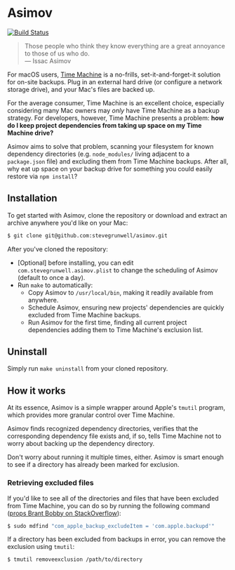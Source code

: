 # Asimov

[![Build Status](https://travis-ci.com/stevegrunwell/asimov.svg?branch=master)](https://travis-ci.com/stevegrunwell/asimov)

> Those people who think they know everything are a great annoyance to those of us who do.<br>— Issac Asimov

For macOS users, [Time Machine](https://support.apple.com/en-us/HT201250) is a no-frills, set-it-and-forget-it solution for on-site backups. Plug in an external hard drive (or configure a network storage drive), and your Mac's files are backed up.

For the average consumer, Time Machine is an excellent choice, especially considering many Mac owners may _only_ have Time Machine as a backup strategy. For developers, however, Time Machine presents a problem: **how do I keep project dependencies from taking up space on my Time Machine drive?**

Asimov aims to solve that problem, scanning your filesystem for known dependency directories (e.g. `node_modules/` living adjacent to a `package.json` file) and excluding them from Time Machine backups. After all, why eat up space on your backup drive for something you could easily restore via `npm install`?

## Installation

To get started with Asimov, clone the repository or download and extract an archive anywhere you'd like on your Mac:

```sh
$ git clone git@github.com:stevegrunwell/asimov.git
```

After you've cloned the repository:
* [Optional] before installing, you can edit `com.stevegrunwell.asimov.plist` to change the scheduling of Asimov (default to once a day).
* Run `make` to automatically:
  * Copy Asimov to `/usr/local/bin`, making it readily available from anywhere.
  * Schedule Asimov, ensuring new projects' dependencies are quickly excluded from Time Machine backups.
  * Run Asimov for the first time, finding all current project dependencies adding them to Time Machine's exclusion list.

## Uninstall

Simply run `make uninstall` from your cloned repository.

## How it works

At its essence, Asimov is a simple wrapper around Apple's `tmutil` program, which provides more granular control over Time Machine.

Asimov finds recognized dependency directories, verifies that the corresponding dependency file exists and, if so, tells Time Machine not to worry about backing up the dependency directory.

Don't worry about running it multiple times, either. Asimov is smart enough to see if a directory has already been marked for exclusion.

### Retrieving excluded files

If you'd like to see all of the directories and files that have been excluded from Time Machine, you can do so by running the following command ([props Brant Bobby on StackOverflow](https://apple.stackexchange.com/a/25833/206772)):

```bash
$ sudo mdfind "com_apple_backup_excludeItem = 'com.apple.backupd'"
```

If a directory has been excluded from backups in error, you can remove the exclusion using `tmutil`:

```bash
$ tmutil removeexclusion /path/to/directory
```
